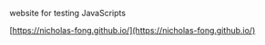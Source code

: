 website for testing JavaScripts 

[https://nicholas-fong.github.io/](https://nicholas-fong.github.io/)
